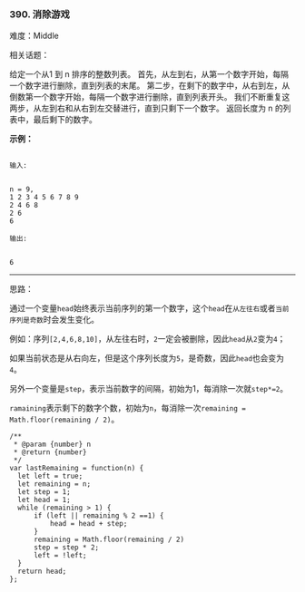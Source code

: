 ### 390. 消除游戏

难度：Middle

相关话题：

给定一个从1 到 n 排序的整数列表。
首先，从左到右，从第一个数字开始，每隔一个数字进行删除，直到列表的末尾。
第二步，在剩下的数字中，从右到左，从倒数第一个数字开始，每隔一个数字进行删除，直到列表开头。
我们不断重复这两步，从左到右和从右到左交替进行，直到只剩下一个数字。
返回长度为 n 的列表中，最后剩下的数字。



**示例：** 





```

输入:


n = 9,
1 2 3 4 5 6 7 8 9
2 4 6 8
2 6
6

输出:


6
```



-----

思路：

通过一个变量`head`始终表示当前序列的第一个数字，这个`head`在`从左往右`或者`当前序列是奇数`时会发生变化。

例如：序列`[2,4,6,8,10]`，从左往右时，`2`一定会被删除，因此`head`从`2`变为`4`；

如果当前状态是从右向左，但是这个序列长度为`5`，是奇数，因此`head`也会变为`4`。

另外一个变量是`step`，表示当前数字的间隔，初始为1，每消除一次就`step*=2`。

`ramaining`表示剩下的数字个数，初始为`n`，每消除一次`remaining = Math.floor(remaining / 2)`。


```
/**
 * @param {number} n
 * @return {number}
 */
var lastRemaining = function(n) {
  let left = true;
  let remaining = n;
  let step = 1;
  let head = 1;
  while (remaining > 1) {
      if (left || remaining % 2 ==1) {
          head = head + step;
      }
      remaining = Math.floor(remaining / 2)
      step = step * 2;
      left = !left;
  }
  return head;    
};



```

